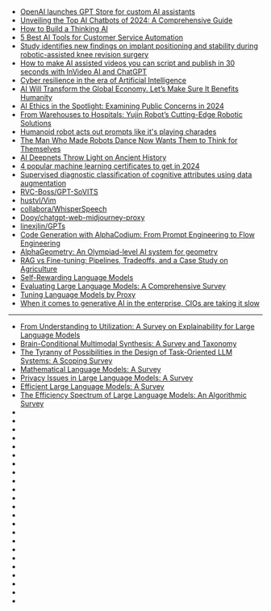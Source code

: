 - [OpenAI launches GPT Store for custom AI assistants](https://cur.at/vZsSotB?m=web)
- [Unveiling the Top AI Chatbots of 2024: A Comprehensive Guide](https://cur.at/RfkshAT?m=web)
- [How to Build a Thinking AI](https://cur.at/fNcAiH1?m=web)
- [5 Best AI Tools for Customer Service Automation](https://cur.at/QH1mUnx?m=web)
- [Study identifies new findings on implant positioning and stability during robotic-assisted knee revision surgery](https://cur.at/Kesfumt?m=web)
- [How to make AI assisted videos you can script and publish in 30 seconds with InVideo AI and ChatGPT](https://cur.at/EFcJkzk?m=web)
- [Cyber resilience in the era of Artificial Intelligence](https://cur.at/4N1eHk1?m=web)
- [AI Will Transform the Global Economy. Let’s Make Sure It Benefits Humanity](https://cur.at/DYEvdsY?m=web)
- [AI Ethics in the Spotlight: Examining Public Concerns in 2024](https://cur.at/G7m30wg?m=web)
- [From Warehouses to Hospitals: Yujin Robot’s Cutting-Edge Robotic Solutions](https://cur.at/xpnNxkN?m=web)
- [Humanoid robot acts out prompts like it's playing charades](https://cur.at/h68YxbC?m=web)
- [The Man Who Made Robots Dance Now Wants Them to Think for Themselves](https://cur.at/LPACSV4?m=web)
- [AI Deepnets Throw Light on Ancient History](https://cur.at/49odlPB?m=web)
- [4 popular machine learning certificates to get in 2024](https://cur.at/JTLKlYI?m=web)
- [Supervised diagnostic classification of cognitive attributes using data augmentation](https://cur.at/Qo5C96B?m=web)
- [RVC-Boss/GPT-SoVITS](https://github.com/RVC-Boss/GPT-SoVITS)
- [hustvl/Vim](https://github.com/hustvl/Vim)
- [collabora/WhisperSpeech](https://github.com/collabora/WhisperSpeech)
- [Dooy/chatgpt-web-midjourney-proxy](https://github.com/Dooy/chatgpt-web-midjourney-proxy)
- [linexjlin/GPTs](https://github.com/linexjlin/GPTs)
- [Code Generation with AlphaCodium: From Prompt Engineering to Flow Engineering](https://arxiv.org/pdf/2401.08500.pdf)
- [AlphaGeometry: An Olympiad-level AI system for geometry](https://deepmind.google/discover/blog/alphageometry-an-olympiad-level-ai-system-for-geometry/)
- [RAG vs Fine-tuning: Pipelines, Tradeoffs, and a Case Study on Agriculture](https://arxiv.org/pdf/2401.08406.pdf)
- [Self-Rewarding Language Models](https://arxiv.org/pdf/2401.10020.pdf)
- [Evaluating Large Language Models: A Comprehensive Survey](https://arxiv.org/pdf/2310.19736.pdf)
- [Tuning Language Models by Proxy](https://arxiv.org/pdf/2401.08565.pdf)
- [When it comes to generative AI in the enterprise, CIOs are taking it slow](https://techcrunch.com/2023/12/15/when-it-comes-to-generative-ai-in-the-enterprise-cios-are-taking-it-slow/)

------------------------

- [From Understanding to Utilization: A Survey on Explainability for Large Language Models](https://arxiv.org/abs/2401.12874)
- [Brain-Conditional Multimodal Synthesis: A Survey and Taxonomy](https://arxiv.org/abs/2401.00430)
- [The Tyranny of Possibilities in the Design of Task-Oriented LLM Systems: A Scoping Survey](https://arxiv.org/abs/2312.17601)
- [Mathematical Language Models: A Survey](https://arxiv.org/abs/2312.07622)
- [Privacy Issues in Large Language Models: A Survey](https://arxiv.org/abs/2312.06717)
- [Efficient Large Language Models: A Survey](https://arxiv.org/abs/2312.03863)
- [The Efficiency Spectrum of Large Language Models: An Algorithmic Survey](https://arxiv.org/abs/2312.00678)
- []()
- []()
- []()
- []()
- []()
- []()
- []()
- []()
- []()
- []()
- []()
- []()
- []()
- []()
- []()
- []()
- []()
- []()
- []()
- []()
- []()
- []()
- []()
